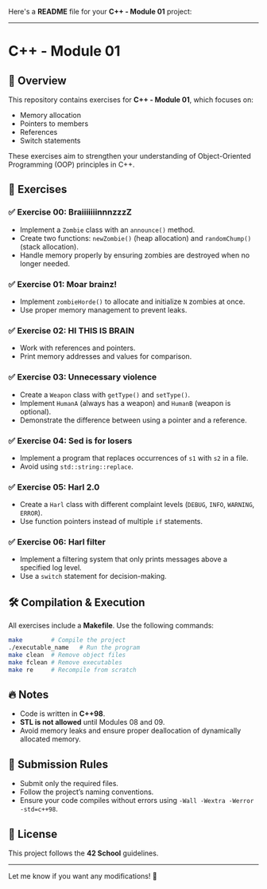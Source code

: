 Here's a **README** file for your **C++ - Module 01** project:  

---

# C++ - Module 01  

## 🚀 Overview  
This repository contains exercises for **C++ - Module 01**, which focuses on:  
- Memory allocation  
- Pointers to members  
- References  
- Switch statements  

These exercises aim to strengthen your understanding of Object-Oriented Programming (OOP) principles in C++.  

## 📜 Exercises  

### ✅ Exercise 00: BraiiiiiiinnnzzzZ  
- Implement a `Zombie` class with an `announce()` method.  
- Create two functions: `newZombie()` (heap allocation) and `randomChump()` (stack allocation).  
- Handle memory properly by ensuring zombies are destroyed when no longer needed.  

### ✅ Exercise 01: Moar brainz!  
- Implement `zombieHorde()` to allocate and initialize `N` zombies at once.  
- Use proper memory management to prevent leaks.  

### ✅ Exercise 02: HI THIS IS BRAIN  
- Work with references and pointers.  
- Print memory addresses and values for comparison.  

### ✅ Exercise 03: Unnecessary violence  
- Create a `Weapon` class with `getType()` and `setType()`.  
- Implement `HumanA` (always has a weapon) and `HumanB` (weapon is optional).  
- Demonstrate the difference between using a pointer and a reference.  

### ✅ Exercise 04: Sed is for losers  
- Implement a program that replaces occurrences of `s1` with `s2` in a file.  
- Avoid using `std::string::replace`.  

### ✅ Exercise 05: Harl 2.0  
- Create a `Harl` class with different complaint levels (`DEBUG`, `INFO`, `WARNING`, `ERROR`).  
- Use function pointers instead of multiple `if` statements.  

### ✅ Exercise 06: Harl filter  
- Implement a filtering system that only prints messages above a specified log level.  
- Use a `switch` statement for decision-making.  

## 🛠️ Compilation & Execution  
All exercises include a **Makefile**. Use the following commands:  

```sh
make        # Compile the project
./executable_name   # Run the program
make clean  # Remove object files
make fclean # Remove executables
make re     # Recompile from scratch
```

## 🔥 Notes  
- Code is written in **C++98**.  
- **STL is not allowed** until Modules 08 and 09.  
- Avoid memory leaks and ensure proper deallocation of dynamically allocated memory.  

## 📜 Submission Rules  
- Submit only the required files.  
- Follow the project’s naming conventions.  
- Ensure your code compiles without errors using `-Wall -Wextra -Werror -std=c++98`.  

## 📌 License  
This project follows the **42 School** guidelines.  

---

Let me know if you want any modifications! 🚀